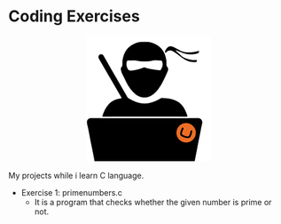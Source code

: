 # Coding Exercises

<p align="center">
  <img src="codingnerd.png" />
</p>

My projects while i learn C language.

- Exercise 1: primenumbers.c
  - It is a program that checks whether the given number is prime or not. 
